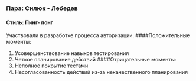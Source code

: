 ### Пара: Силюк - Лебедев
#### Стиль: Пинг- понг
Участвовали в разработке процесса авторизации.
####Положительные моменты:
1. Усовершенствование навыков тестирования
2. Четкое планирование действий
####Отрицательные моменты:
1. Неполное покрытие тестами
2. Несогласованность действий из-за некачественного планирования